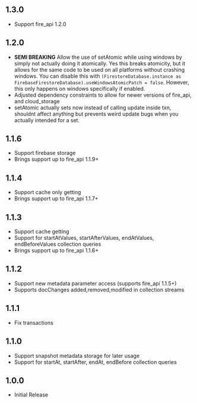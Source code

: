 ## 1.3.0
* Support fire_api 1.2.0

## 1.2.0

* **SEMI BREAKING** Allow the use of setAtomic while using windows by simply not actually doing it atomically. Yes this breaks atomicity, but it allows for the same code to be used on all platforms without crashing windows. You can disable this with `(FirestoreDatabase.instance as FirebaseFirestoreDatabase).useWindowsAtomicPatch = false`. However, this only happens on windows specifically if enabled.
* Adjusted dependency constraints to allow for newer versions of fire_api, and cloud_storage
* setAtomic actually sets now instead of calling update inside txn, shouldnt affect anything but prevents weird update bugs when you actually intended for a set.

## 1.1.6

* Support firebase storage
* Brings support up to fire_api 1.1.9+

## 1.1.4

* Support cache only getting
* Brings support up to fire_api 1.1.7+

## 1.1.3

* Support cache getting
* Support for startAtValues, startAfterValues, endAtValues, endBeforeValues collection queries
* Brings support up to fire_api 1.1.6+

## 1.1.2

* Support new metadata parameter access (supports fire_api 1.1.5+)
* Supports docChanges added,removed,modified in collection streams

## 1.1.1

* Fix transactions

## 1.1.0

* Support snapshot metadata storage for later usage
* Support for startAt, startAfter, endAt, endBefore collection queries

## 1.0.0

* Initial Release

